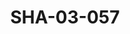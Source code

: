 ---
pid: SHA-03-057
title: SHA-03-057
language: en
collection: Sharhabil Ahmed
original_label: 
rights: Sharhabil Ahmed
location_of_original: Sharhabil Ahmed
photographer_or_studio: 
scanned_from: photograph 10.2 by 15
_date: 1980s-1990s
location: Khartoum, Residence of French Cultural Attache
description: Sharhabil Ahmed with group of people sitting at tables
additional_notes: 
permission_display: 'yes'
on_server: 'no'
on_website: 'no'
permalink: /photopages/en/SHA-03-057.html
layout: photo-page
---